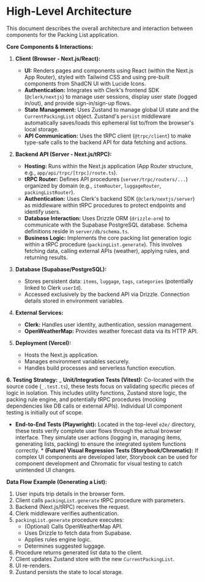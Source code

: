 # High-Level Architecture

This document describes the overall architecture and interaction between components for the Packing List application.

**Core Components & Interactions:**

1.  **Client (Browser - Next.js/React):**

    - **UI:** Renders pages and components using React (within the Next.js App Router), styled with Tailwind CSS and using pre-built components from ShadCN UI with Lucide Icons.
    - **Authentication:** Integrates with Clerk's frontend SDK (`@clerk/nextjs`) to manage user sessions, display user state (logged in/out), and provide sign-in/sign-up flows.
    - **State Management:** Uses Zustand to manage global UI state and the `CurrentPackingList` object. Zustand's `persist` middleware automatically saves/loads this ephemeral list to/from the browser's local storage.
    - **API Communication:** Uses the tRPC client (`@trpc/client`) to make type-safe calls to the backend API for data fetching and actions.

2.  **Backend API (Server - Next.js/tRPC):**

    - **Hosting:** Runs within the Next.js application (App Router structure, e.g., `app/api/trpc/[trpc]/route.ts`).
    - **tRPC Router:** Defines API procedures (`server/trpc/routers/...`) organized by domain (e.g., `itemRouter`, `luggageRouter`, `packingListRouter`).
    - **Authentication:** Uses Clerk's backend SDK (`@clerk/nextjs/server`) as middleware within tRPC procedures to protect endpoints and identify users.
    - **Database Interaction:** Uses Drizzle ORM (`drizzle-orm`) to communicate with the Supabase PostgreSQL database. Schema definitions reside in `server/db/schema.ts`.
    - **Business Logic:** Implements the core packing list generation logic within a tRPC procedure (`packingList.generate`). This involves fetching data, calling external APIs (weather), applying rules, and returning results.

3.  **Database (Supabase/PostgreSQL):**

    - Stores persistent data: `items`, `luggage`, `tags`, `categories` (potentially linked to Clerk `userId`).
    - Accessed exclusively by the backend API via Drizzle. Connection details stored in environment variables.

4.  **External Services:**

    - **Clerk:** Handles user identity, authentication, session management.
    - **OpenWeatherMap:** Provides weather forecast data via its HTTP API.

5.  **Deployment (Vercel):**
    - Hosts the Next.js application.
    - Manages environment variables securely.
    - Handles build processes and serverless function execution.

**6. Testing Strategy:**
_ **Unit/Integration Tests (Vitest):** Co-located with the source code (`_.test.ts`), these tests focus on validating specific pieces of logic in isolation. This includes utility functions, Zustand store logic, the packing rule engine, and potentially tRPC procedures (mocking dependencies like DB calls or external APIs). Individual UI component testing is initially out of scope.

- **End-to-End Tests (Playwright):** Located in the top-level `e2e/` directory, these tests verify complete user flows through the actual browser interface. They simulate user actions (logging in, managing items, generating lists, packing) to ensure the integrated system functions correctly. \* **(Future) Visual Regression Tests (Storybook/Chromatic):** If complex UI components are developed later, Storybook can be used for component development and Chromatic for visual testing to catch unintended UI changes.

**Data Flow Example (Generating a List):**

1.  User inputs trip details in the browser form.
2.  Client calls `packingList.generate` tRPC procedure with parameters.
3.  Backend (Next.js/tRPC) receives the request.
4.  Clerk middleware verifies authentication.
5.  `packingList.generate` procedure executes:
    - (Optional) Calls OpenWeatherMap API.
    - Uses Drizzle to fetch data from Supabase.
    - Applies rules engine logic.
    - Determines suggested luggage.
6.  Procedure returns generated list data to the client.
7.  Client updates Zustand store with the new `CurrentPackingList`.
8.  UI re-renders.
9.  Zustand persists the state to local storage.
